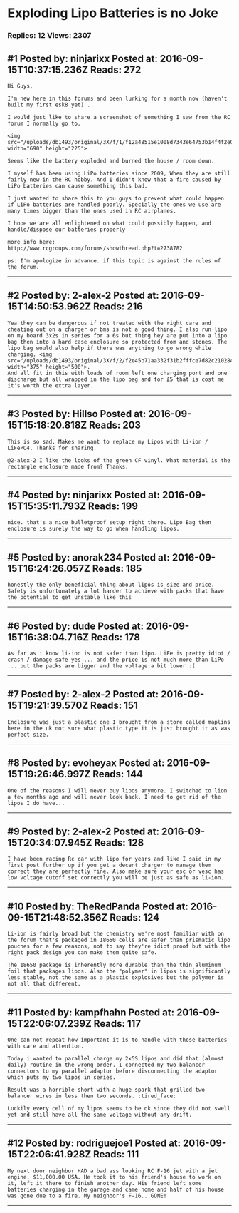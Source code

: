 # Exploding Lipo Batteries is no Joke

### Replies: 12 Views: 2307

## \#1 Posted by: ninjarixx Posted at: 2016-09-15T10:37:15.236Z Reads: 272

```
Hi Guys,

I'm new here in this forums and been lurking for a month now (haven't built my first esk8 yet) .

I would just like to share a screenshot of something I saw from the RC forum I normally go to.

<img src="/uploads/db1493/original/3X/f/1/f12a48515e1008d7343e64753b14f4f2e05b5087.png" width="690" height="225">

Seems like the battery exploded and burned the house / room down.

I myself has been using LiPo batteries since 2009, When they are still fairly new in the RC hobby. And I didn't know that a fire caused by LiPo batteries can cause something this bad. 

I just wanted to share this to you guys to prevent what could happen if LiPo batteries are handled poorly. Specially the ones we use are many times bigger than the ones used in RC airplanes.

I hope we are all enlightened on what could possibly happen, and handle/dispose our batteries properly

more info here:
http://www.rcgroups.com/forums/showthread.php?t=2738782

ps: I'm apologize in advance. if this topic is against the rules of the forum.
```

---
## \#2 Posted by: 2-alex-2 Posted at: 2016-09-15T14:50:53.962Z Reads: 216

```
Yea they can be dangerous if not treated with the right care and cheating out on a charger or bms is not a good thing. I also run lipo on my board 3x2s in series for a 6s but thing hey are put into a lipo bag then into a hard case enclosure so protected from and stones. The lipo bag would also help if there was anything to go wrong while charging. <img src="/uploads/db1493/original/3X/f/2/f2e45b71aa332f31b2fffce7d82c210284fe7f99.jpg" width="375" height="500">. 
And all fit in this with loads of room left one charging port and one discharge but all wrapped in the lipo bag and for £5 that is cost me it's worth the extra layer.
```

---
## \#3 Posted by: Hillso Posted at: 2016-09-15T15:18:20.818Z Reads: 203

```
This is so sad. Makes me want to replace my Lipos with Li-ion / LiFePO4. Thanks for sharing.

@2-alex-2 I like the looks of the green CF vinyl. What material is the  rectangle enclosure made from? Thanks.
```

---
## \#4 Posted by: ninjarixx Posted at: 2016-09-15T15:35:11.793Z Reads: 199

```
nice. that's a nice bulletproof setup right there. Lipo Bag then enclosure is surely the way to go when handling lipos.
```

---
## \#5 Posted by: anorak234 Posted at: 2016-09-15T16:24:26.057Z Reads: 185

```
honestly the only beneficial thing about lipos is size and price. Safety is unfortunately a lot harder to achieve with packs that have the potential to get unstable like this
```

---
## \#6 Posted by: dude Posted at: 2016-09-15T16:38:04.716Z Reads: 178

```
As far as i know li-ion is not safer than lipo. LiFe is pretty idiot / crash / damage safe yes ... and the price is not much more than LiPo ... but the packs are bigger and the voltage a bit lower :(
```

---
## \#7 Posted by: 2-alex-2 Posted at: 2016-09-15T19:21:39.570Z Reads: 151

```
Enclosure was just a plastic one I brought from a store called maplins here in the uk not sure what plastic type it is just brought it as was perfect size.
```

---
## \#8 Posted by: evoheyax Posted at: 2016-09-15T19:26:46.997Z Reads: 144

```
One of the reasons I will never buy lipos anymore. I switched to lion a few months ago and will never look back. I need to get rid of the lipos I do have...
```

---
## \#9 Posted by: 2-alex-2 Posted at: 2016-09-15T20:34:07.945Z Reads: 128

```
I have been racing Rc car with lipo for years and like I said in my first post further up if you get a decent charger to manage them correct they are perfectly fine. Also make sure your esc or vesc has low voltage cutoff set correctly you will be just as safe as li-ion.
```

---
## \#10 Posted by: TheRedPanda Posted at: 2016-09-15T21:48:52.356Z Reads: 124

```
Li-ion is fairly broad but the chemistry we're most familiar with on the forum that's packaged in 18650 cells are safer than prismatic lipo pouches for a few reasons, not to say they're idiot proof but with the right pack design you can make them quite safe.

The 18650 package is inherently more durable than the thin aluminum foil that packages lipos. Also the "polymer" in lipos is significantly less stable, not the same as a plastic explosives but the polymer is not all that different.
```

---
## \#11 Posted by: kampfhahn Posted at: 2016-09-15T22:06:07.239Z Reads: 117

```
One can not repeat how important it is to handle with those batteries with care and attention.

Today i wanted to parallel charge my 2x5S lipos and did that (almost daily) routine in the wrong order. I connected my two balancer  connectors to my parallel adaptor before disconnecting the adaptor which puts my two lipos in series.

Result was a horrible short with a huge spark that grilled two balancer wires in less then two seconds. :tired_face:

Luckily every cell of my lipos seems to be ok since they did not swell yet and still have all the same voltage without any drift.
```

---
## \#12 Posted by: rodriguejoe1 Posted at: 2016-09-15T22:06:41.928Z Reads: 111

```
My next door neighbor HAD a bad ass looking RC F-16 jet with a jet engine. $11,000.00 USA. He took it to his friend's house to work on it, left it there to finish another day. His friend left some batteries charging in the garage and came home and half of his house was gone due to a fire. My neighbor's F-16.. GONE!
```

---
